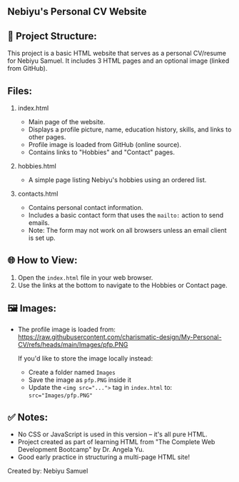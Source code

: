 Nebiyu's Personal CV Website
----------------------------

📁 Project Structure:
---------------------
This project is a basic HTML website that serves as a personal CV/resume for Nebiyu Samuel. 
It includes 3 HTML pages and an optional image (linked from GitHub).

Files:
------

1. index.html
   - Main page of the website.
   - Displays a profile picture, name, education history, skills, and links to other pages.
   - Profile image is loaded from GitHub (online source).
   - Contains links to "Hobbies" and "Contact" pages.

2. hobbies.html
   - A simple page listing Nebiyu's hobbies using an ordered list.

3. contacts.html
   - Contains personal contact information.
   - Includes a basic contact form that uses the `mailto:` action to send emails.
   - Note: The form may not work on all browsers unless an email client is set up.

🌐 How to View:
---------------
1. Open the `index.html` file in your web browser.
2. Use the links at the bottom to navigate to the Hobbies or Contact page.

🖼️ Images:
----------
- The profile image is loaded from:
  https://raw.githubusercontent.com/charismatic-design/My-Personal-CV/refs/heads/main/Images/pfp.PNG

  If you'd like to store the image locally instead:
  - Create a folder named `Images`
  - Save the image as `pfp.PNG` inside it
  - Update the `<img src="...">` tag in `index.html` to:
    `src="Images/pfp.PNG"`

✅ Notes:
--------
- No CSS or JavaScript is used in this version – it's all pure HTML.
- Project created as part of learning HTML from "The Complete Web Development Bootcamp" by Dr. Angela Yu.
- Good early practice in structuring a multi-page HTML site!

Created by: Nebiyu Samuel
